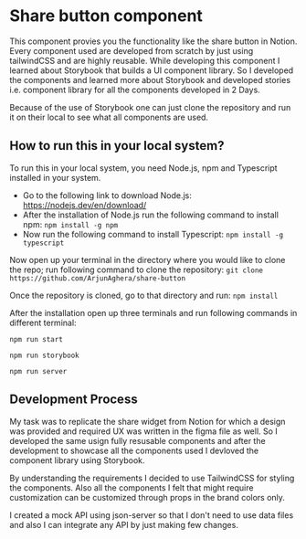 # Share button component

This component provies you the functionality like the share button in Notion. Every component used are developed from scratch by just using tailwindCSS and are highly reusable.
While developing this component I learned about Storybook that builds a UI component library. So I developed the components and learned more about Storybook and developed stories i.e. component library for all the components developed in 2 Days.

Because of the use of Storybook one can just clone the repository and run it on their local to see what all components are used.

## How to run this in your local system?

To run this in your local system, you need Node.js, npm and Typescript installed in your system.

- Go to the following link to download Node.js: https://nodejs.dev/en/download/
- After the installation of Node.js run the following command to install npm: `npm install -g npm`
- Now run the following command to install Typescript: `npm install -g typescript`

Now open up your terminal in the directory where you would like to clone the repo; run following command to clone the repository: `git clone https://github.com/ArjunAghera/share-button`

Once the repository is cloned, go to that directory and run: `npm install`

After the installation open up three terminals and run following commands in different terminal:

```
npm run start

npm run storybook

npm run server
```

## Development Process

My task was to replicate the share widget from Notion for which a design was provided and required UX was written in the figma file as well. So I developed the same usign fully resusable components and after the development to showcase all the components used I devloved the component library using Storybook.

By understanding the requirements I decided to use TailwindCSS for styling the components. Also all the components I felt that might require customization can be customized through props in the brand colors only.

I created a mock API using json-server so that I don't need to use data files and also I can integrate any API by just making few changes.
